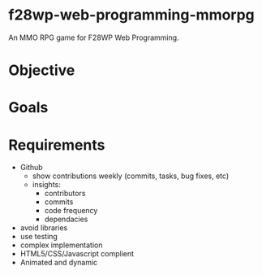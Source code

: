 # f28wp-web-programming-mmorpg
An MMO RPG game for F28WP Web Programming.

# Objective

# Goals

# Requirements
- Github
  + show contributions weekly (commits, tasks, bug fixes, etc)
  + insights:
    - contributors
    - commits
    - code frequency
    - dependacies
- avoid libraries
- use testing 
- complex implementation
- HTML5/CSS/Javascript complient
- Animated and dynamic


